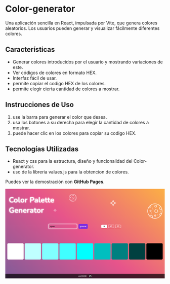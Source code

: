 # Color-generator

Una aplicación sencilla en React, impulsada por Vite, que genera colores aleatorios. Los usuarios pueden generar y visualizar fácilmente diferentes colores.

## Características

- Generar colores introducidos por el usuario y mostrando variaciones de este.
- Ver códigos de colores en formato HEX.
- Interfaz fácil de usar.
- permite copiar el codigo HEX de los colores.
- permite elegir cierta cantidad de colores a mostrar.

## Instrucciones de Uso

1. use la barra para generar el color que desea.
2. usa los botones a su derecha para elegir la cantidad de colores a mostrar.
3. puede hacer clic en los colores para copiar su codigo HEX.


## Tecnologías Utilizadas

- React y css para la estructura, diseño y funcionalidad del Color-generator.
- uso de la libreria values.js para la obtencion de colores.

Puedes ver la demostración con **GitHub Pages**.

<div id="header" align="center">
	<img src="./src/imagen-prueba/imagen-de-prueba.png">
</div>